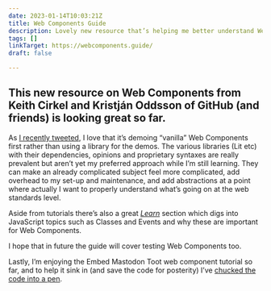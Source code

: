 ```yaml
---
date: 2023-01-14T10:03:21Z
title: Web Components Guide
description: Lovely new resource that’s helping me better understand Web Components
tags: []
linkTarget: https://webcomponents.guide/
draft: false

---
```

This new resource on Web Components from Keith Cirkel and Kristján Oddsson of GitHub (and friends) is looking great so far.
---

As [I recently tweeted](https://twitter.com/fuzzylogicx/status/1614202359520919553), I love that it’s demoing “vanilla” Web Components first rather than using a library for the demos. The various libraries (Lit etc) with their dependencies, opinions and proprietary syntaxes are really prevalent but aren’t yet my preferred approach while I’m still learning. They can make an already complicated subject feel more complicated, add overhead to my set-up and maintenance, and add abstractions at a point where actually I want to properly understand what’s going on at the web standards level.

Aside from tutorials there’s also a great [_Learn_](https://webcomponents.guide/learn/) section which digs into JavaScript topics such as Classes and Events and why these are important for Web Components. 

I hope that in future the guide will cover testing Web Components too.

Lastly, I’m enjoying the Embed Mastodon Toot web component tutorial so far, and to help it sink in (and save the code for posterity) I’ve [chucked the code into a pen](https://codepen.io/fuzzylogicx/pen/RwBgveM).